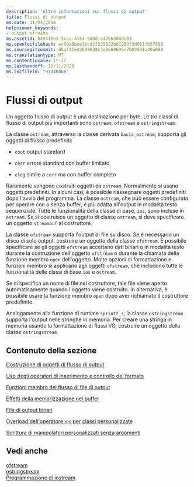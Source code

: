 ```yaml
---
description: 'Altre informazioni su: flussi di output'
title: Flussi di output
ms.date: 11/04/2016
helpviewer_keywords:
- output streams
ms.assetid: b49410e3-5caa-4153-9d0d-c4266408dc83
ms.openlocfilehash: ec09a6bee1bcd2f329522b61950f3d051fb57889
ms.sourcegitcommit: d6af41e42699628c3e2e6063ec7b03931a49a098
ms.translationtype: MT
ms.contentlocale: it-IT
ms.lasthandoff: 12/11/2020
ms.locfileid: "97340866"
---
```

# <a name="output-streams"></a>Flussi di output

Un oggetto flusso di output è una destinazione per byte. Le tre classi di flusso di output più importanti sono `ostream`, `ofstream` e `ostringstream`.

La classe `ostream`, attraverso la classe derivata `basic_ostream`, supporta gli oggetti di flusso predefiniti:

- `cout` output standard

- `cerr` errore standard con buffer limitato

- `clog` simile a `cerr` ma con buffer completo

Raramente vengono costruiti oggetti da `ostream`. Normalmente si usano oggetti predefiniti. In alcuni casi, è possibile riassegnare oggetti predefiniti dopo l'avvio del programma. La classe `ostream`, che può essere configurata per operare con o senza buffer, è più adatta all'output in modalità testo sequenziale. Tutte le funzionalità della classe di base, `ios`, sono incluse in `ostream`. Se si costruisce un oggetto di classe `ostream`, si deve specificare un oggetto `streambuf` al costruttore.

La classe `ofstream` supporta l'output di file su disco. Se è necessario un disco di solo output, costruire un oggetto della classe `ofstream`. È possibile specificare se gli oggetti `ofstream` accettano dati binari o in modalità testo durante la costruzione dell'oggetto `ofstream` o durante la chiamata della funzione membro `open` dell'oggetto. Molte opzioni di formattazione e funzioni membro si applicano agli oggetti `ofstream`, che includono tutte le funzionalità delle classi di base `ios` e `ostream`.

Se si specifica un nome di file nel costruttore, tale file viene aperto automaticamente quando l'oggetto viene costruito. In alternativa, è possibile usare la funzione membro `open` dopo aver richiamato il costruttore predefinito.

Analogamente alla funzione di runtime `sprintf_s`, la classe `ostringstream` supporta l'output nelle stringhe in memoria. Per creare una stringa in memoria usando la formattazione di flussi I/O, costruire un oggetto della classe `ostringstream`.

## <a name="in-this-section"></a>Contenuto della sezione

[Costruzione di oggetti di flusso di output](../standard-library/constructing-output-stream-objects.md)

[Uso degli operatori di inserimento e controllo del formato](../standard-library/using-insertion-operators-and-controlling-format.md)

[Funzioni membro del flusso di file di output](../standard-library/output-file-stream-member-functions.md)

[Effetti della memorizzazione nel buffer](../standard-library/effects-of-buffering.md)

[File di output binari](../standard-library/binary-output-files.md)

[Overload dell'operatore << per classi personalizzate](../standard-library/overloading-the-output-operator-for-your-own-classes.md)

[Scrittura di manipolatori personalizzati senza argomenti](../standard-library/writing-your-own-manipulators-without-arguments.md)

## <a name="see-also"></a>Vedi anche

[ofstream](../standard-library/basic-ofstream-class.md)\
[ostringstream](../standard-library/basic-ostringstream-class.md)\
[Programmazione di iostream](../standard-library/iostream-programming.md)
